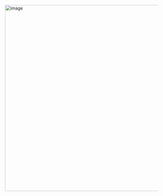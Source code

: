 <img width="1273" height="615" alt="image" src="https://github.com/user-attachments/assets/d432058a-7dd2-4716-8803-23a28d1283d3" />
